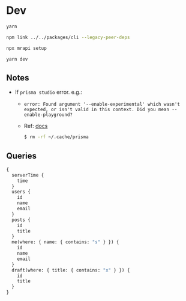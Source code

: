 

# Dev

```bash
yarn

npm link ../../packages/cli --legacy-peer-deps

npx mrapi setup

yarn dev
```

## Notes

- If `prisma studio` error. e.g.:
  - `error: Found argument '--enable-experimental' which wasn't expected, or isn't valid in this context. Did you mean --enable-playground?`
  - Ref: [docs](https://www.prisma.io/docs/reference/tools-and-interfaces/prisma-studio#troubleshooting)

    ```bash
    $ rm -rf ~/.cache/prisma
    ```

## Queries

```graphql
{
  serverTime {
    time
  }
  users {
    id
    name
    email
  }
  posts {
    id
    title
  }
  me(where: { name: { contains: "s" } }) {
    id
    name
    email
  }
  draft(where: { title: { contains: "x" } }) {
    id
    title
  }
}
```
